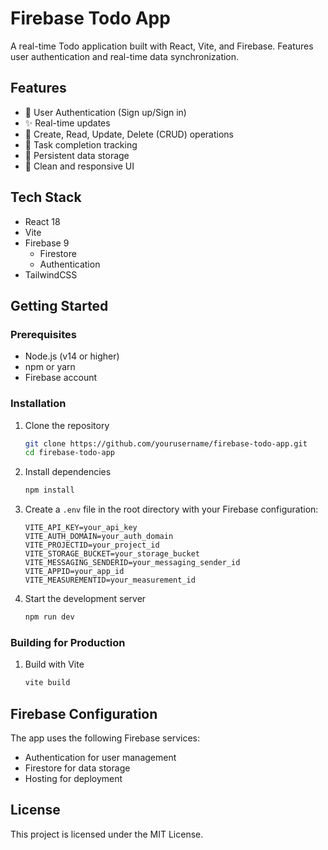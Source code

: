 # Firebase Todo App

A real-time Todo application built with React, Vite, and Firebase. Features user authentication and real-time data synchronization.

## Features

- 🔐 User Authentication (Sign up/Sign in)
- ✨ Real-time updates
- 📝 Create, Read, Update, Delete (CRUD) operations
- 🎯 Task completion tracking
- 💾 Persistent data storage
- 🎨 Clean and responsive UI

## Tech Stack

- React 18
- Vite
- Firebase 9
  - Firestore
  - Authentication
- TailwindCSS

## Getting Started

### Prerequisites

- Node.js (v14 or higher)
- npm or yarn
- Firebase account

### Installation

1. Clone the repository
    ```bash
    git clone https://github.com/yourusername/firebase-todo-app.git
    cd firebase-todo-app
    ```

2. Install dependencies
    ```bash
    npm install
    ```

3. Create a `.env` file in the root directory with your Firebase configuration:
    ```env
    VITE_API_KEY=your_api_key
    VITE_AUTH_DOMAIN=your_auth_domain
    VITE_PROJECTID=your_project_id
    VITE_STORAGE_BUCKET=your_storage_bucket
    VITE_MESSAGING_SENDERID=your_messaging_sender_id
    VITE_APPID=your_app_id
    VITE_MEASUREMENTID=your_measurement_id
    ```

4. Start the development server
    ```bash
    npm run dev
    ```

### Building for Production

1. Build with Vite
    ```bash
    vite build
    ```

## Firebase Configuration

The app uses the following Firebase services:
- Authentication for user management
- Firestore for data storage
- Hosting for deployment

## License
This project is licensed under the MIT License.